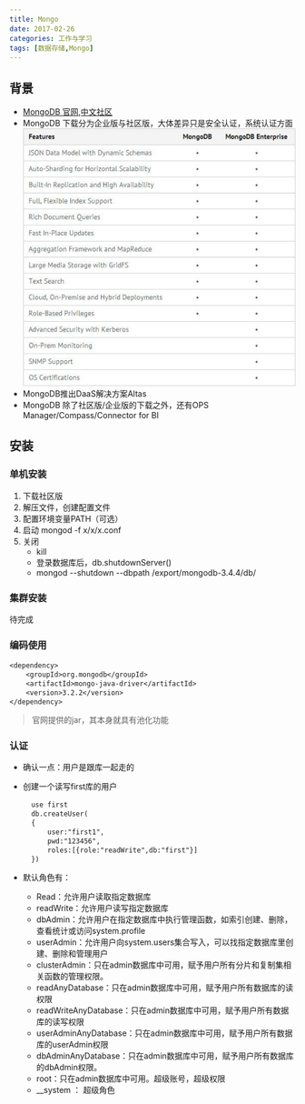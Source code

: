 ```yaml
---
title: Mongo
date: 2017-02-26
categories: 工作与学习
tags: [数据存储,Mongo]
---
```


## 背景
* [MongoDB 官网](https://www.mongodb.com),[中文社区](http://mongoing.com/)
* MongoDB 下载分为企业版与社区版，大体差异只是安全认证，系统认证方面
![差异](/uploads/mongodb/20141013115135831.jpg)
* MongoDB推出DaaS解决方案Altas
* MongoDB 除了社区版/企业版的下载之外，还有OPS Manager/Compass/Connector for BI

## 安装
### 单机安装 
1. 下载社区版 
2. 解压文件，创建配置文件
3. 配置环境变量PATH（可选）
4. 启动 mongod -f x/x/x.conf
5. 关闭 
	*  kill 
	* 登录数据库后，db.shutdownServer()
	* mongod --shutdown --dbpath /export/mongodb-3.4.4/db/

### 集群安装
待完成


### 编码使用

```
<dependency>
	<groupId>org.mongodb</groupId>
	<artifactId>mongo-java-driver</artifactId>
	<version>3.2.2</version>
</dependency>
```
> 官网提供的jar，其本身就具有池化功能

### 认证
* 确认一点：用户是跟库一起走的
* 创建一个读写first库的用户
		
		use first
		db.createUser(
		{
			user:"first1",
			pwd:"123456",
			roles:[{role:"readWrite",db:"first"}]
		})
* 默认角色有：

	* Read：允许用户读取指定数据库
	* readWrite：允许用户读写指定数据库
	* dbAdmin：允许用户在指定数据库中执行管理函数，如索引创建、删除，查看统计或访问system.profile
	* userAdmin：允许用户向system.users集合写入，可以找指定数据库里创建、删除和管理用户
	* clusterAdmin：只在admin数据库中可用，赋予用户所有分片和复制集相关函数的管理权限。
	* readAnyDatabase：只在admin数据库中可用，赋予用户所有数据库的读权限
	* readWriteAnyDatabase：只在admin数据库中可用，赋予用户所有数据库的读写权限
	* userAdminAnyDatabase：只在admin数据库中可用，赋予用户所有数据库的userAdmin权限
	* dbAdminAnyDatabase：只在admin数据库中可用，赋予用户所有数据库的dbAdmin权限。
	* root：只在admin数据库中可用。超级账号，超级权限
	* __system ： 超级角色
	
